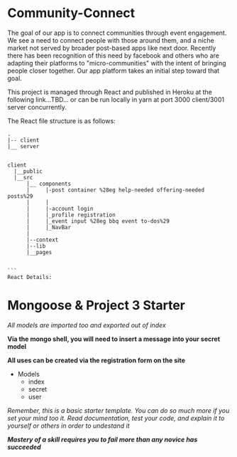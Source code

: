 # Community-Connect

The goal of our app is to connect communities through event engagement. We see a need to connect people with those around them, and a niche market not served by broader post-based apps like next door. Recently there has been recognition of this need by facebook and others who are adapting their platforms to "micro-communities" with the intent of bringing people closer together. Our app platform takes an initial step toward that goal.

This project is managed through React and published in Heroku at the following link...TBD... or can be run locally in yarn at port 3000 client/3001 server concurrently.

The React file structure is as follows:

````
.
|-- client
|__ server


client
  |__public
  |__src
      |__ components
      |     |-post container %28eg help-needed offering-needed posts%29
      |     |
      |     |-account login
      |     |_profile registration
      |     |_event input %28eg bbq event to-dos%29
      |     |_NavBar
      |
      |--context
      |--lib
      |__pages


```
React Details:
````

# Mongoose & Project 3 Starter

_All models are imported too and exported out of index_

**Via the mongo shell, you will need to insert a message into your secret model**

**All uses can be created via the registration form on the site**

- Models
  - index
  - secret
  - user

_Remember, this is a basic starter template. You can do so much more if you set your mind too it. Read documentation, test your code, and explain it to yourself or others in order to undestand it_

**_Mastery of a skill requires you to fail more than any novice has succeeded_**
